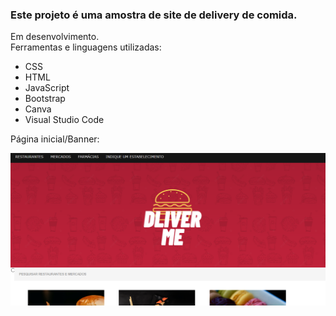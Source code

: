 ### Este projeto é uma amostra de site de delivery de comida. 
Em desenvolvimento.<br/>
Ferramentas e linguagens utilizadas:

- CSS
- HTML
- JavaScript
- Bootstrap
- Canva
- Visual Studio Code

Página inicial/Banner:

<img src="dliver-banner.png"/>

